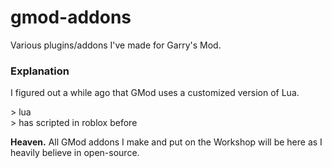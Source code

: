 # gmod-addons
Various plugins/addons I've made for Garry's Mod.

### Explanation
I figured out a while ago that GMod uses a customized version of Lua.

\> lua <br />
\> has scripted in roblox before

**Heaven.** 
All GMod addons I make and put on the Workshop will be here as I heavily believe in open-source.
